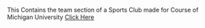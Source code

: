 This Contains the team section of a Sports Club made for Course of Michigan University
[Click Here](https://sattwik21.github.io/HTML-and-CSS-Basics/Team_Section/teams.html/)
